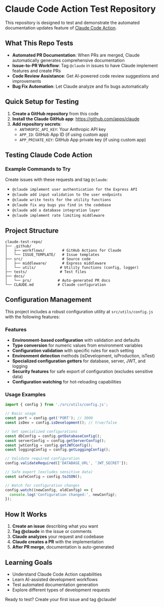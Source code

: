 # Claude Code Action Test Repository

<!-- Simple test change for documentation generation - 2025-08-14 -->
This repository is designed to test and demonstrate the automated documentation updates feature of [Claude Code Action](https://github.com/anthropics/claude-code-action).

## What This Repo Tests

- **Automated PR Documentation**: When PRs are merged, Claude automatically generates comprehensive documentation
- **Issue-to-PR Workflow**: Tag `@claude` in issues to have Claude implement features and create PRs
- **Code Review Assistance**: Get AI-powered code review suggestions and improvements
- **Bug Fix Automation**: Let Claude analyze and fix bugs automatically

## Quick Setup for Testing

1. **Create a GitHub repository** from this code
2. **Install the Claude GitHub app**: https://github.com/apps/claude
3. **Add repository secrets**:
   - `ANTHROPIC_API_KEY`: Your Anthropic API key
   - `APP_ID`: GitHub App ID (if using custom app)
   - `APP_PRIVATE_KEY`: GitHub App private key (if using custom app)

## Testing Claude Code Action

### Example Commands to Try

Create issues with these requests and tag `@claude`:

- `@claude implement user authentication for the Express API`
- `@claude add input validation to the user endpoints`  
- `@claude write tests for the utility functions`
- `@claude fix any bugs you find in the codebase`
- `@claude add a database integration layer`
- `@claude implement rate limiting middleware`

## Project Structure

```
claude-test-repo/
├── .github/
│   ├── workflows/        # GitHub Actions for Claude
│   └── ISSUE_TEMPLATE/   # Issue templates
├── src/                  # Source code
│   ├── middleware/       # Express middleware
│   └── utils/           # Utility functions (config, logger)
├── tests/               # Test files
├── docs/
│   └── prs/            # Auto-generated PR docs
└── CLAUDE.md           # Claude configuration
```

## Configuration Management

This project includes a robust configuration utility at `src/utils/config.js` with the following features:

### Features

- **Environment-based configuration** with validation and defaults
- **Type conversion** for numeric values from environment variables
- **Configuration validation** with specific rules for each setting
- **Environment detection** methods (isDevelopment, isProduction, isTest)
- **Specialized configuration getters** for database, server, JWT, and logging
- **Security features** for safe export of configuration (excludes sensitive data)
- **Configuration watching** for hot-reloading capabilities

### Usage Examples

```javascript
import { config } from './src/utils/config.js';

// Basic usage
const port = config.get('PORT'); // 3000
const isDev = config.isDevelopment(); // true/false

// Get specialized configurations
const dbConfig = config.getDatabaseConfig();
const serverConfig = config.getServerConfig();
const jwtConfig = config.getJWTConfig();
const loggingConfig = config.getLoggingConfig();

// Validate required configuration
config.validateRequired(['DATABASE_URL', 'JWT_SECRET']);

// Safe export (excludes sensitive data)
const safeConfig = config.toJSON();

// Watch for configuration changes
config.watch((newConfig, oldConfig) => {
  console.log('Configuration changed:', newConfig);
});
```

## How It Works

1. **Create an issue** describing what you want
2. **Tag @claude** in the issue or comments
3. **Claude analyzes** your request and codebase
4. **Claude creates a PR** with the implementation
5. **After PR merge**, documentation is auto-generated

## Learning Goals

- Understand Claude Code Action capabilities
- Learn AI-assisted development workflows
- Test automated documentation generation
- Explore different types of development requests

Ready to test? Create your first issue and tag @claude!
